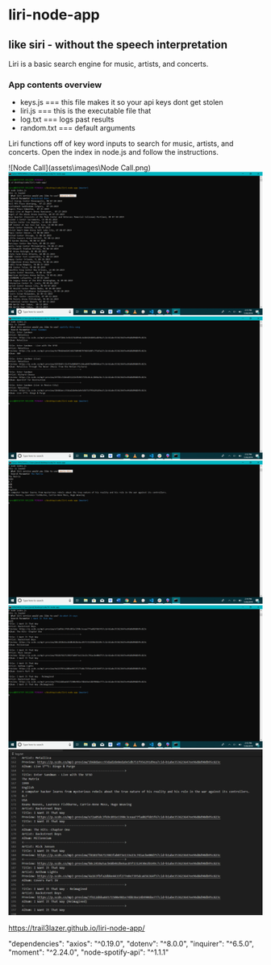 # liri-node-app
## like siri - without the speech interpretation

Liri is a basic search engine for music, artists, and concerts.

### App contents overview
- keys.js	=== this file makes it so your api keys dont get stolen
- liri.js	=== this is the executable file that
- log.txt	=== logs past results
- random.txt === default arguments

Liri functions off of key word inputs to search for music, artists, and concerts.
Open the index in node.js and follow the instructions.

![Node Call](assets\images\Node Call.png)
![Consert This](assets/images/concert-this.png)
![Search Song](assets\images\spotify-this-song.png)
![Search Movie](assets\images\Movie-this.png)
![Use random.txt](assets\images\do-what-it-says.png)
![Search log](assets\images\log.png)


https://trail3lazer.github.io/liri-node-app/

  "dependencies": 
    "axios": "^0.19.0",
    "dotenv": "^8.0.0",
    "inquirer": "^6.5.0",
    "moment": "^2.24.0",
    "node-spotify-api": "^1.1.1"
